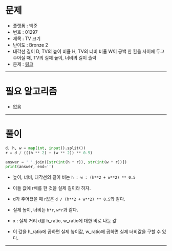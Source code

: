 # 문제
- 플랫폼 : 백준
- 번호 : 01297
- 제목 : TV 크기
- 난이도 : Bronze 2
- 대각선 길이 D, TV의 높이 비율 H, TV의 너비 비율 W이 공백 한 칸을 사이에 두고 주어질 때, TV의 실제 높이, 너비의 길이 출력
- 문제 : <a href="https://www.acmicpc.net/problem/1297" target="_blank">링크</a>

---

# 필요 알고리즘
- 없음

---

# 풀이
```python
d, h, w = map(int, input().split())
r = d / (((h ** 2) + (w ** 2)) ** 0.5)

answer = ' '.join([str(int(h * r)), str(int(w * r))])
print(answer, end='')
```
- 높이, 너비, 대각선의 길이 비는 `h : w : (h**2 + w**2) ** 0.5`
- 이들 값에 r배를 한 것을 실제 길이라 하자.
- d가 주어졌을 때 r값은 `d / (h**2 + w**2) ** 0.5`와 같다.
- 실제 높이, 너비는 `h*r`, `w*r`과 같다.

- x : 실제 거리 d를 h_ratio, w_ratio에 대한 비로 나눈 값
- 이 값을 h_ratio에 곱하면 실제 높이값, w_ratio에 곱하면 실제 너비값을 구할 수 있다.

---
